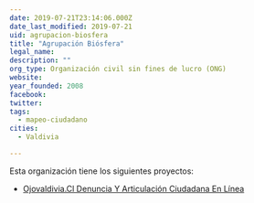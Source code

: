 ```yaml
---
date: 2019-07-21T23:14:06.000Z
date_last_modified: 2019-07-21
uid: agrupacion-biosfera
title: "Agrupación Biósfera"
legal_name: 
description: ""
org_type: Organización civil sin fines de lucro (ONG)
website: 
year_founded: 2008
facebook: 
twitter: 
tags:
  - mapeo-ciudadano
cities: 
  - Valdivia

---
```


Esta organización tiene los siguientes proyectos:

- [Ojovaldivia.Cl Denuncia Y Articulación Ciudadana En Línea](/proyectos/ojovaldivia-cl-denuncia-y-articulacion-ciudadana-en-linea)
